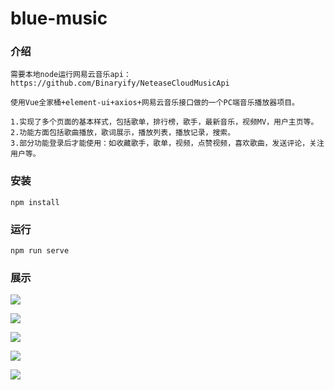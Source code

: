 # blue-music

### 介绍

```
需要本地node运行网易云音乐api：https://github.com/Binaryify/NeteaseCloudMusicApi
```
```
使用Vue全家桶+element-ui+axios+网易云音乐接口做的一个PC端音乐播放器项目。

1.实现了多个页面的基本样式，包括歌单，排行榜，歌手，最新音乐，视频MV，用户主页等。
2.功能方面包括歌曲播放，歌词展示，播放列表，播放记录，搜索。
3.部分功能登录后才能使用：如收藏歌手，歌单，视频，点赞视频，喜欢歌曲，发送评论，关注用户等。
```

### 安装

```
npm install
```
### 运行
```
npm run serve
```

### 展示

![](https://github.com/magic667/image/blob/main/1.png)

![](C:\Users\Magic\Desktop\2.png)

![](C:\Users\Magic\Desktop\222.png)

![](C:\Users\Magic\Desktop\333.png)

![](C:\Users\Magic\Desktop\4444.png)
